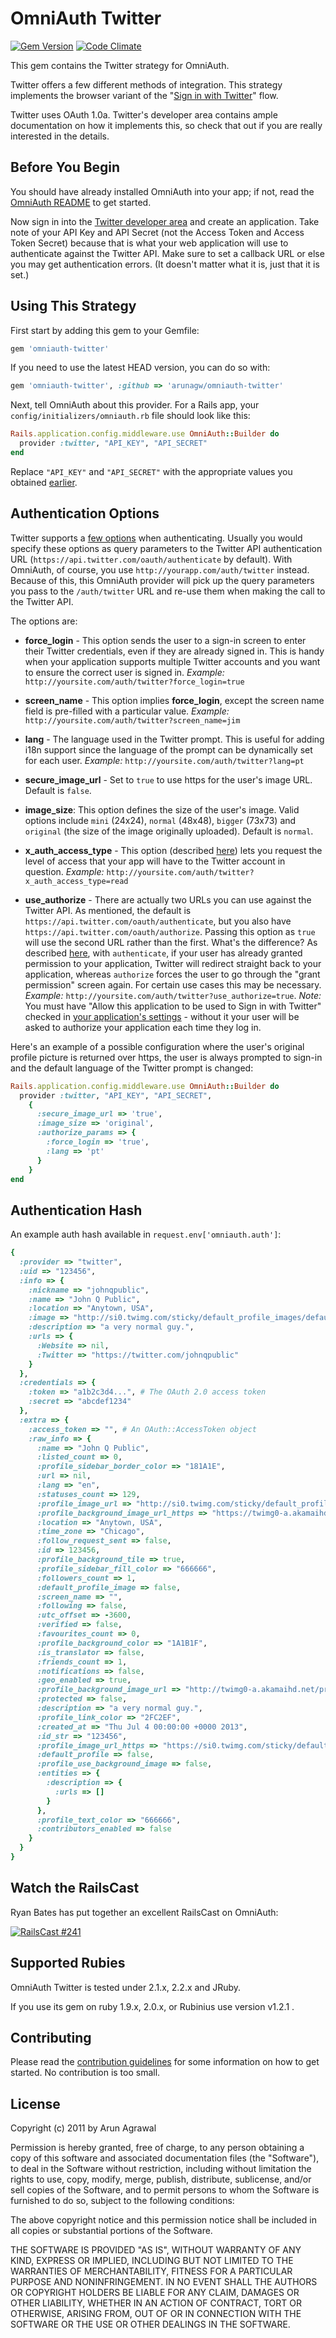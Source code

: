# OmniAuth Twitter

[![Gem Version](https://badge.fury.io/rb/omniauth-twitter.svg)](http://badge.fury.io/rb/omniauth-twitter)
[![Code Climate](https://codeclimate.com/github/arunagw/omniauth-twitter.png)](https://codeclimate.com/github/arunagw/omniauth-twitter)

This gem contains the Twitter strategy for OmniAuth.

Twitter offers a few different methods of integration. This strategy implements the browser variant of the "[Sign in with Twitter](https://dev.twitter.com/web/sign-in/implementing)" flow.

Twitter uses OAuth 1.0a. Twitter's developer area contains ample documentation on how it implements this, so check that out if you are really interested in the details.

## Before You Begin

You should have already installed OmniAuth into your app; if not, read the [OmniAuth README](https://github.com/omniauth/omniauth) to get started.

Now sign in into the [Twitter developer area](https://dev.twitter.com/apps) and create an application. Take note of your API Key and API Secret (not the Access Token and Access Token Secret) because that is what your web application will use to authenticate against the Twitter API. Make sure to set a callback URL or else you may get authentication errors. (It doesn't matter what it is, just that it is set.)

## Using This Strategy

First start by adding this gem to your Gemfile:

```ruby
gem 'omniauth-twitter'
```

If you need to use the latest HEAD version, you can do so with:

```ruby
gem 'omniauth-twitter', :github => 'arunagw/omniauth-twitter'
```

Next, tell OmniAuth about this provider. For a Rails app, your `config/initializers/omniauth.rb` file should look like this:

```ruby
Rails.application.config.middleware.use OmniAuth::Builder do
  provider :twitter, "API_KEY", "API_SECRET"
end
```

Replace `"API_KEY"` and `"API_SECRET"` with the appropriate values you obtained [earlier](https://apps.twitter.com).

## Authentication Options

Twitter supports a [few options](https://dev.twitter.com/docs/api/1/get/oauth/authenticate) when authenticating. Usually you would specify these options as query parameters to the Twitter API authentication URL (`https://api.twitter.com/oauth/authenticate` by default). With OmniAuth, of course, you use `http://yourapp.com/auth/twitter` instead. Because of this, this OmniAuth provider will pick up the query parameters you pass to the `/auth/twitter` URL and re-use them when making the call to the Twitter API.

The options are:

* **force_login** - This option sends the user to a sign-in screen to enter their Twitter credentials, even if they are already signed in. This is handy when your application supports multiple Twitter accounts and you want to ensure the correct user is signed in. *Example:* `http://yoursite.com/auth/twitter?force_login=true`

* **screen_name** - This option implies **force_login**, except the screen name field is pre-filled with a particular value. *Example:* `http://yoursite.com/auth/twitter?screen_name=jim`

* **lang** - The language used in the Twitter prompt. This is useful for adding i18n support since the language of the prompt can be dynamically set for each user. *Example:* `http://yoursite.com/auth/twitter?lang=pt`

* **secure_image_url** - Set to `true` to use https for the user's image URL. Default is `false`.

* **image_size**: This option defines the size of the user's image. Valid options include `mini` (24x24), `normal` (48x48), `bigger` (73x73) and `original` (the size of the image originally uploaded). Default is `normal`.

* **x_auth_access_type** - This option (described [here](https://developer.twitter.com/en/docs/basics/authentication/api-reference/request_token)) lets you request the level of access that your app will have to the Twitter account in question. *Example:* `http://yoursite.com/auth/twitter?x_auth_access_type=read`

* **use_authorize** - There are actually two URLs you can use against the Twitter API. As mentioned, the default is `https://api.twitter.com/oauth/authenticate`, but you also have `https://api.twitter.com/oauth/authorize`. Passing this option as `true` will use the second URL rather than the first. What's the difference? As described [here](https://developer.twitter.com/en/docs/basics/authentication/api-reference), with `authenticate`, if your user has already granted permission to your application, Twitter will redirect straight back to your application, whereas `authorize` forces the user to go through the "grant permission" screen again. For certain use cases this may be necessary. *Example:* `http://yoursite.com/auth/twitter?use_authorize=true`. *Note:* You must have "Allow this application to be used to Sign in with Twitter" checked in [your application's settings](https://dev.twitter.com/apps) - without it your user will be asked to authorize your application each time they log in.

Here's an example of a possible configuration where the user's original profile picture is returned over https, the user is always prompted to sign-in and the default language of the Twitter prompt is changed:

```ruby
Rails.application.config.middleware.use OmniAuth::Builder do
  provider :twitter, "API_KEY", "API_SECRET",
    {
      :secure_image_url => 'true',
      :image_size => 'original',
      :authorize_params => {
        :force_login => 'true',
        :lang => 'pt'
      }
    }
end
```

## Authentication Hash
An example auth hash available in `request.env['omniauth.auth']`:

```ruby
{
  :provider => "twitter",
  :uid => "123456",
  :info => {
    :nickname => "johnqpublic",
    :name => "John Q Public",
    :location => "Anytown, USA",
    :image => "http://si0.twimg.com/sticky/default_profile_images/default_profile_2_normal.png",
    :description => "a very normal guy.",
    :urls => {
      :Website => nil,
      :Twitter => "https://twitter.com/johnqpublic"
    }
  },
  :credentials => {
    :token => "a1b2c3d4...", # The OAuth 2.0 access token
    :secret => "abcdef1234"
  },
  :extra => {
    :access_token => "", # An OAuth::AccessToken object
    :raw_info => {
      :name => "John Q Public",
      :listed_count => 0,
      :profile_sidebar_border_color => "181A1E",
      :url => nil,
      :lang => "en",
      :statuses_count => 129,
      :profile_image_url => "http://si0.twimg.com/sticky/default_profile_images/default_profile_2_normal.png",
      :profile_background_image_url_https => "https://twimg0-a.akamaihd.net/profile_background_images/229171796/pattern_036.gif",
      :location => "Anytown, USA",
      :time_zone => "Chicago",
      :follow_request_sent => false,
      :id => 123456,
      :profile_background_tile => true,
      :profile_sidebar_fill_color => "666666",
      :followers_count => 1,
      :default_profile_image => false,
      :screen_name => "",
      :following => false,
      :utc_offset => -3600,
      :verified => false,
      :favourites_count => 0,
      :profile_background_color => "1A1B1F",
      :is_translator => false,
      :friends_count => 1,
      :notifications => false,
      :geo_enabled => true,
      :profile_background_image_url => "http://twimg0-a.akamaihd.net/profile_background_images/229171796/pattern_036.gif",
      :protected => false,
      :description => "a very normal guy.",
      :profile_link_color => "2FC2EF",
      :created_at => "Thu Jul 4 00:00:00 +0000 2013",
      :id_str => "123456",
      :profile_image_url_https => "https://si0.twimg.com/sticky/default_profile_images/default_profile_2_normal.png",
      :default_profile => false,
      :profile_use_background_image => false,
      :entities => {
        :description => {
          :urls => []
        }
      },
      :profile_text_color => "666666",
      :contributors_enabled => false
    }
  }
}
```

## Watch the RailsCast

Ryan Bates has put together an excellent RailsCast on OmniAuth:

[![RailsCast #241](http://railscasts.com/static/episodes/stills/241-simple-omniauth-revised.png "RailsCast #241 - Simple OmniAuth (revised)")](http://railscasts.com/episodes/241-simple-omniauth-revised)

## Supported Rubies

OmniAuth Twitter is tested under 2.1.x, 2.2.x and JRuby.

If you use its gem on ruby 1.9.x, 2.0.x, or Rubinius use version v1.2.1 .

## Contributing

Please read the [contribution guidelines](CONTRIBUTING.md) for some information on how to get started. No contribution is too small.

## License

Copyright (c) 2011 by Arun Agrawal

Permission is hereby granted, free of charge, to any person obtaining a copy of this software and associated documentation files (the "Software"), to deal in the Software without restriction, including without limitation the rights to use, copy, modify, merge, publish, distribute, sublicense, and/or sell copies of the Software, and to permit persons to whom the Software is furnished to do so, subject to the following conditions:

The above copyright notice and this permission notice shall be included in all copies or substantial portions of the Software.

THE SOFTWARE IS PROVIDED "AS IS", WITHOUT WARRANTY OF ANY KIND, EXPRESS OR IMPLIED, INCLUDING BUT NOT LIMITED TO THE WARRANTIES OF MERCHANTABILITY, FITNESS FOR A PARTICULAR PURPOSE AND NONINFRINGEMENT. IN NO EVENT SHALL THE AUTHORS OR COPYRIGHT HOLDERS BE LIABLE FOR ANY CLAIM, DAMAGES OR OTHER LIABILITY, WHETHER IN AN ACTION OF CONTRACT, TORT OR OTHERWISE, ARISING FROM, OUT OF OR IN CONNECTION WITH THE SOFTWARE OR THE USE OR OTHER DEALINGS IN THE SOFTWARE.
